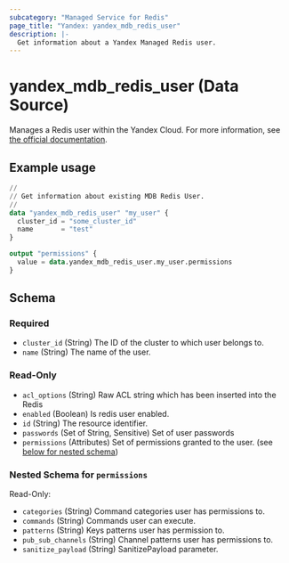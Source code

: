```yaml
---
subcategory: "Managed Service for Redis"
page_title: "Yandex: yandex_mdb_redis_user"
description: |-
  Get information about a Yandex Managed Redis user.
---
```


# yandex_mdb_redis_user (Data Source)

Manages a Redis user within the Yandex Cloud. For more information, see [the official documentation](https://yandex.cloud/docs/managed-redis/).

## Example usage

```terraform
//
// Get information about existing MDB Redis User.
//
data "yandex_mdb_redis_user" "my_user" {
  cluster_id = "some_cluster_id"
  name       = "test"
}

output "permissions" {
  value = data.yandex_mdb_redis_user.my_user.permissions
}
```

<!-- schema generated by tfplugindocs -->
## Schema

### Required

- `cluster_id` (String) The ID of the cluster to which user belongs to.
- `name` (String) The name of the user.

### Read-Only

- `acl_options` (String) Raw ACL string which has been inserted into the Redis
- `enabled` (Boolean) Is redis user enabled.
- `id` (String) The resource identifier.
- `passwords` (Set of String, Sensitive) Set of user passwords
- `permissions` (Attributes) Set of permissions granted to the user. (see [below for nested schema](#nestedatt--permissions))

<a id="nestedatt--permissions"></a>
### Nested Schema for `permissions`

Read-Only:

- `categories` (String) Command categories user has permissions to.
- `commands` (String) Commands user can execute.
- `patterns` (String) Keys patterns user has permission to.
- `pub_sub_channels` (String) Channel patterns user has permissions to.
- `sanitize_payload` (String) SanitizePayload parameter.
